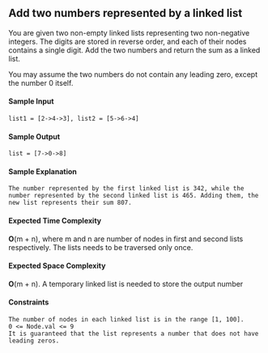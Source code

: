 ## **Add two numbers represented by a linked list**

You are given two non-empty linked lists representing two non-negative integers. The digits are stored in reverse order, and each of their nodes contains a single digit. Add the two numbers and return the sum as a linked list.

You may assume the two numbers do not contain any leading zero, except the number 0 itself.


#### **Sample Input**
	list1 = [2->4->3], list2 = [5->6->4]

#### **Sample Output**
	list = [7->0->8]

#### **Sample Explanation**
	The number represented by the first linked list is 342, while the number represented by the second linked list is 465. Adding them, the new list represents their sum 807. 


#### **Expected Time Complexity**
__O__(m + n), where m and n are number of nodes in first and second lists respectively. 
The lists needs to be traversed only once.


#### **Expected Space Complexity**
__O__(m + n). A temporary linked list is needed to store the output number

#### **Constraints**
	The number of nodes in each linked list is in the range [1, 100].
	0 <= Node.val <= 9
	It is guaranteed that the list represents a number that does not have leading zeros.
